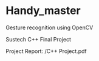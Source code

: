 # Handy_master

Gesture recognition using OpenCV

Sustech C++ Final Project

Project Report: /C++ Project.pdf
